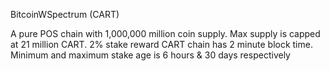 BitcoinWSpectrum (CART)

A pure POS chain with 1,000,000 million coin supply.
Max supply is capped at 21 million CART.
2% stake reward
CART chain has 2 minute block time. Minimum and maximum stake age is 6 hours & 30 days respectively

